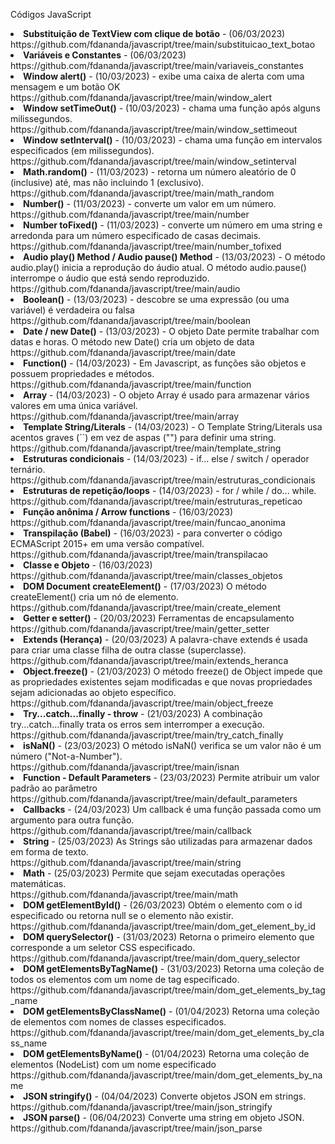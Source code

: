 Códigos JavaScript
<li><b>Substituição de TextView com clique de botão</b> - (06/03/2023)<br>https://github.com/fdananda/javascript/tree/main/substituicao_text_botao</li>
<li><b>Variáveis e Constantes</b> - (06/03/2023)<br>https://github.com/fdananda/javascript/tree/main/variaveis_constantes</li>
<li><b>Window alert()</b> - (10/03/2023) -  exibe uma caixa de alerta com uma mensagem e um botão OK<br>https://github.com/fdananda/javascript/tree/main/window_alert</li>
<li><b>Window setTimeOut()</b> - (10/03/2023) - chama uma função após alguns milissegundos.<br>https://github.com/fdananda/javascript/tree/main/window_settimeout</li>
<li><b>Window setInterval()</b> - (10/03/2023) - chama uma função em intervalos especificados (em milissegundos).<br>https://github.com/fdananda/javascript/tree/main/window_setinterval</li>
<li><b>Math.random()</b> - (11/03/2023) - retorna um número aleatório de 0 (inclusive) até, mas não incluindo 1 (exclusivo).<br>https://github.com/fdananda/javascript/tree/main/math_random</li>
<li><b>Number()</b> - (11/03/2023) - converte um valor em um número.<br>https://github.com/fdananda/javascript/tree/main/number</li>
<li><b>Number toFixed()</b> - (11/03/2023) -  converte um número em uma string e arredonda para um número especificado de casas decimais.<br>https://github.com/fdananda/javascript/tree/main/number_tofixed</li>
<li><b>Audio play() Method / Audio pause() Method</b> - (13/03/2023) -  O método audio.play() inicia a reprodução do áudio atual. O método audio.pause() interrompe o áudio que está sendo reproduzido.<br>https://github.com/fdananda/javascript/tree/main/audio</li>
<li><b>Boolean()</b> - (13/03/2023) - descobre se uma expressão (ou uma variável) é verdadeira ou falsa<br>https://github.com/fdananda/javascript/tree/main/boolean</li>
<li><b>Date / new Date()</b> - (13/03/2023) - O objeto Date permite trabalhar com datas e horas. O método new Date() cria um objeto de data <br>https://github.com/fdananda/javascript/tree/main/date</li>
<li><b>Function()</b> - (14/03/2023) - Em Javascript, as funções são objetos e possuem propriedades e métodos.<br>https://github.com/fdananda/javascript/tree/main/function</li>
<li><b>Array</b> - (14/03/2023) - O objeto Array é usado para armazenar vários valores em uma única variável.<br>https://github.com/fdananda/javascript/tree/main/array</li>
<li><b>Template String/Literals</b> - (14/03/2023) - O Template String/Literals usa acentos graves (``) em vez de aspas ("") para definir uma string.<br>https://github.com/fdananda/javascript/tree/main/template_string</li>
<li><b>Estruturas condicionais</b> - (14/03/2023) - if... else / switch / operador ternário.<br>https://github.com/fdananda/javascript/tree/main/estruturas_condicionais</li>
<li><b>Estruturas de repetição/loops</b> - (14/03/2023) - for / while / do... while.<br>https://github.com/fdananda/javascript/tree/main/estruturas_repeticao</li>
<li><b>Função anônima / Arrow functions</b> - (16/03/2023)<br>https://github.com/fdananda/javascript/tree/main/funcao_anonima</li>
<li><b>Transpilação (Babel)</b> - (16/03/2023) - para converter o código ECMAScript 2015+ em uma versão compatível. <br>https://github.com/fdananda/javascript/tree/main/transpilacao</li>
<li><b>Classe e Objeto</b> - (16/03/2023) <br>https://github.com/fdananda/javascript/tree/main/classes_objetos</li>
<li><b>DOM Document createElement()</b> - (17/03/2023) O método createElement() cria um nó de elemento. <br>https://github.com/fdananda/javascript/tree/main/create_element</li>
<li><b>Getter e setter()</b> - (20/03/2023) Ferramentas de encapsulamento <br>https://github.com/fdananda/javascript/tree/main/getter_setter</li>
<li><b>Extends (Herança)</b> - (20/03/2023) A palavra-chave extends é usada para criar uma classe filha de outra classe (superclasse).  <br>https://github.com/fdananda/javascript/tree/main/extends_heranca</li>
<li><b>Object.freeze()</b> - (21/03/2023) O método freeze() de Object impede que as propriedades existentes sejam modificadas e que novas propriedades sejam adicionadas ao objeto específico.<br>https://github.com/fdananda/javascript/tree/main/object_freeze</li>
<li><b>Try...catch...finally - throw</b> - (21/03/2023) A combinação try...catch...finally trata os erros sem interromper a execução. <br>https://github.com/fdananda/javascript/tree/main/try_catch_finally</li>
<li><b>isNaN()</b> - (23/03/2023) O método isNaN() verifica se um valor não é um número ("Not-a-Number"). <br>https://github.com/fdananda/javascript/tree/main/isnan</li>
<li><b>Function - Default Parameters</b> - (23/03/2023) Permite atribuir um valor padrão ao parâmetro <br>https://github.com/fdananda/javascript/tree/main/default_parameters</li>
<li><b>Callbacks</b> - (24/03/2023) Um callback é uma função passada como um argumento para outra função.<br>https://github.com/fdananda/javascript/tree/main/callback</li>
<li><b>String</b> - (25/03/2023) As Strings são utilizadas para armazenar dados em forma de texto.<br>https://github.com/fdananda/javascript/tree/main/string</li>
<li><b>Math</b> - (25/03/2023) Permite que sejam executadas operações matemáticas.<br>https://github.com/fdananda/javascript/tree/main/math</li>
<li><b>DOM getElementById()</b> - (26/03/2023) Obtém o elemento com o id especificado ou retorna null se o elemento não existir.<br>https://github.com/fdananda/javascript/tree/main/dom_get_element_by_id</li>
<li><b>DOM querySelector()</b> - (31/03/2023) Retorna o primeiro elemento que corresponde a um seletor CSS especificado.<br>https://github.com/fdananda/javascript/tree/main/dom_query_selector</li>
<li><b>DOM getElementsByTagName()</b> - (31/03/2023) Retorna uma coleção de todos os elementos com um nome de tag especificado.<br>https://github.com/fdananda/javascript/tree/main/dom_get_elements_by_tag_name</li>
<li><b>DOM getElementsByClassName()</b> - (01/04/2023) Retorna uma coleção de elementos com nomes de classes especificados.<br>https://github.com/fdananda/javascript/tree/main/dom_get_elements_by_class_name</li>
<li><b>DOM getElementsByName()</b> - (01/04/2023) Retorna uma coleção de elementos (NodeList) com um nome especificado<br>https://github.com/fdananda/javascript/tree/main/dom_get_elements_by_name</li>
<li><b>JSON stringify()</b> - (04/04/2023) Converte objetos JSON em strings.<br>https://github.com/fdananda/javascript/tree/main/json_stringify</li>
<li><b>JSON parse()</b> - (06/04/2023) Converte uma string em objeto JSON.<br>https://github.com/fdananda/javascript/tree/main/json_parse</li>
